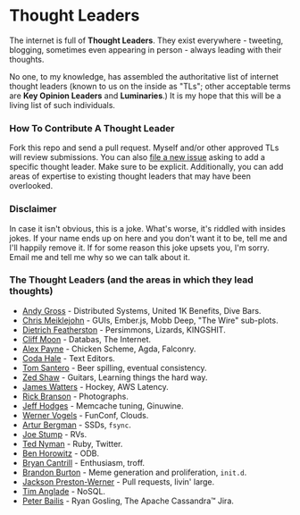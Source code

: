 # Thought Leaders

The internet is full of **Thought Leaders**. They exist everywhere - tweeting, blogging, sometimes even appearing in person - always leading with their thoughts. 

No one, to my knowledge, has assembled the authoritative list of internet thought leaders (known to us on the inside as "TLs"; other acceptable terms are **Key Opinion Leaders** and **Luminaries**.) It is my hope that this will be a living list of such individuals. 

### How To Contribute A Thought Leader

Fork this repo and send a pull request. Myself and/or other approved TLs will review submissions. You can also [file a new issue](https://github.com/PharkMillups/thought-leaders/issues/new) asking to add a specific thought leader. Make sure to be explicit. Additionally, you can add areas of expertise to existing thought leaders that may have been overlooked. 

### Disclaimer

In case it isn't obvious, this is a joke. What's worse, it's riddled with insides jokes. If your name ends up on here and you don't want it to be, tell me and I'll happily remove it. If for some reason this joke upsets you, I'm sorry. Email me and tell me why so we can talk about it. 

### The Thought Leaders (and the areas in which they lead thoughts)

* [Andy Gross](https://twitter.com/argv0) - Distributed Systems, United 1K Benefits, Dive Bars. 
* [Chris Meiklejohn](https://twitter.com/cmeik) - GUIs, Ember.js, Mobb Deep, "The Wire" sub-plots.
* [Dietrich Featherston](https://twitter.com/d2fn) - Persimmons, Lizards, KINGSHIT.
* [Cliff Moon](https://twitter.com/moonpolysoft) - Databas, The Internet. 
* [Alex Payne](https://twitter.com/al3x) - Chicken Scheme, Agda, Falconry. 
* [Coda Hale](https://twitter.com/coda) - Text Editors. 
* [Tom Santero](https://twitter.com/tsantero) - Beer spilling, eventual consistency. 
* [Zed Shaw](https://twitter.com/zedshaw) - Guitars, Learning things the hard way. 
* [James Watters](https://twitter.com/wattersjames) - Hockey, AWS Latency. 
* [Rick Branson](https://twitter.com/rbranson) - Photographs.  
* [Jeff Hodges](https://twitter.com/jmhodges) - Memcache tuning, Ginuwine.  
* [Werner Vogels](https://twitter.com/) - FunConf, Clouds.  
* [Artur Bergman](https://twitter.com/crucially) - SSDs, `fsync`. 
* [Joe Stump](https://twitter.com/joestump) - RVs. 
* [Ted Nyman](https://twitter.com/tnm) - Ruby, Twitter. 
* [Ben Horowitz](http://bhorowitz.com/) - ODB. 
* [Bryan Cantrill](twitter.com/bcantrill) - Enthusiasm, troff. 
* [Brandon Burton](https://twitter.com/solarce) - Meme generation and proliferation, `init.d`.  
* [Jackson Preston-Werner](http://instagram.com/p/SbpOOUp2NV/) - Pull requests, livin' large. 
* [Tim Anglade](https://twitter.com/timanglade) - NoSQL. 
* [Peter Bailis](https://twitter.com/pbailis) - Ryan Gosling, The Apache Cassandra™ Jira. 
